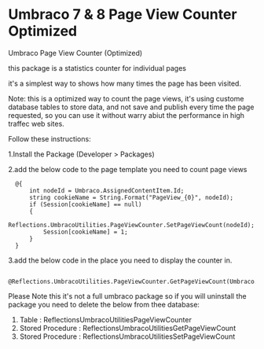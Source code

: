 # Umbraco 7 & 8 Page View Counter Optimized 
Umbraco Page View Counter (Optimized)


this package is a statistics counter for individual pages

it's a simplest way to shows how many times the page has been visited.

Note: this is a optimized way to count the page views, it's using custome database tables to store data, and not save and publish every time the page requested, so you can use it without warry abiut the performance in high traffec web sites.

Follow these instructions:

  1.Install the Package (Developer > Packages)
  
  2.add the below code to the page template you need to count page views
  
      @{ 
          int nodeId = Umbraco.AssignedContentItem.Id;
          string cookieName = String.Format("PageView_{0}", nodeId);
          if (Session[cookieName] == null)
          {
              Reflections.UmbracoUtilities.PageViewCounter.SetPageViewCount(nodeId);
              Session[cookieName] = 1;
          }
      }

 3.add the below code in the place you need to display the counter in.
 
     @Reflections.UmbracoUtilities.PageViewCounter.GetPageViewCount(Umbraco.AssignedContentItem.Id)
     
Please Note this it's not a full umbraco package so if you will uninstall the package you need to delete the below from thee database:

1. Table : ReflectionsUmbracoUtilitiesPageViewCounter
2. Stored Procedure : ReflectionsUmbracoUtilitiesGetPageViewCount
3. Stored Procedure : ReflectionsUmbracoUtilitiesSetPageViewCount
